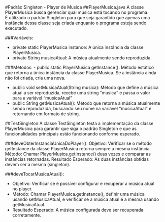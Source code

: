 #Padrão Singleton - Player de Musica
##PlayerMusica.java
  A classe PlayerMusica busca gerenciar qual música está tocando no programa.  
  É utilizado o padrão Singleton para que seja garantido que apenas uma instância dessa classe seja criada enquanto o programa esteja sendo executado.

###Variáveis:
  - private static PlayerMusica instance: A única instância da classe PlayerMusica.
  - private String musicaAtual: A música atualmente sendo reproduzida.

###Métodos:
	- public static PlayerMusica getInstance(): Método estático que retorna a única instância da classe PlayerMusica. Se a instância ainda não foi criada, cria uma nova.
  - public void setMusicaAtual(String musica): Método que define a música atual a ser reproduzida, recebe uma string “musica” e passa o valor para a variável “musicaAtual”
  - public String getMusicaAtual(): Método que retorna a música atualmente sendo reproduzida, buscando seu nome na variável “musicaAtual” e retornando em formato de string.

##TestSingleton
  A classe TestSingleton testa a implementação da classe PlayerMusica para garantir que siga o padrão Singleton e que as funcionalidades principais estão funcionando conforme esperado.

###deveObterInstanciaUnicaDoPlayer(): 
Objetivo: Verificar se o método getInstance da classe PlayerMusica retorna sempre a mesma instância.
Método: Chamar PlayerMusica.getInstance() duas vezes e comparar as instâncias retornadas.
Resultado Esperado: As duas instâncias obtidas devem ser a mesma (singleton).

###deveTocarMusicaAtual():
  - Objetivo: Verificar se é possível configurar e recuperar a música atual no player.
  - Método: Chamar PlayerMusica.getInstance(), definir uma música usando setMusicaAtual, e verificar se a música atual é a mesma usando getMusicaAtual.
  - Resultado Esperado: A música configurada deve ser recuperada corretamente.

